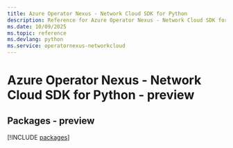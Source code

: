 ```yaml
---
title: Azure Operator Nexus - Network Cloud SDK for Python
description: Reference for Azure Operator Nexus - Network Cloud SDK for Python
ms.date: 10/09/2025
ms.topic: reference
ms.devlang: python
ms.service: operatornexus-networkcloud
---
```

# Azure Operator Nexus - Network Cloud SDK for Python - preview
## Packages - preview
[!INCLUDE [packages](operator-nexus---network-cloud-index.md)]